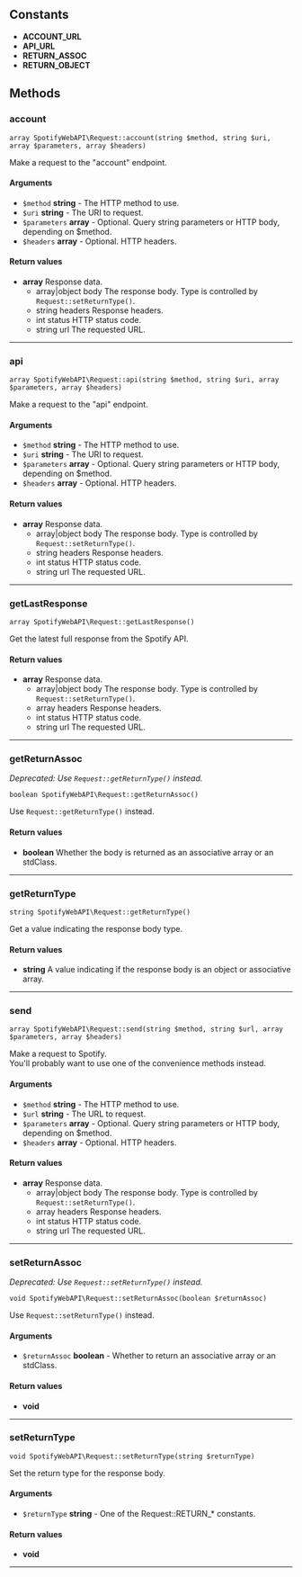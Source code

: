 ## Constants

* **ACCOUNT_URL**
* **API_URL**
* **RETURN_ASSOC**
* **RETURN_OBJECT**

## Methods

### account


    array SpotifyWebAPI\Request::account(string $method, string $uri, array $parameters, array $headers)

Make a request to the "account" endpoint.

#### Arguments
* `$method` **string** - The HTTP method to use.
* `$uri` **string** - The URI to request.
* `$parameters` **array** - Optional. Query string parameters or HTTP body, depending on $method.
* `$headers` **array** - Optional. HTTP headers.


#### Return values
* **array** Response data.
    * array\|object body The response body. Type is controlled by `Request::setReturnType()`.
    * string headers Response headers.
    * int status HTTP status code.
    * string url The requested URL.


---


### api


    array SpotifyWebAPI\Request::api(string $method, string $uri, array $parameters, array $headers)

Make a request to the "api" endpoint.

#### Arguments
* `$method` **string** - The HTTP method to use.
* `$uri` **string** - The URI to request.
* `$parameters` **array** - Optional. Query string parameters or HTTP body, depending on $method.
* `$headers` **array** - Optional. HTTP headers.


#### Return values
* **array** Response data.
    * array\|object body The response body. Type is controlled by `Request::setReturnType()`.
    * string headers Response headers.
    * int status HTTP status code.
    * string url The requested URL.


---


### getLastResponse


    array SpotifyWebAPI\Request::getLastResponse()

Get the latest full response from the Spotify API.


#### Return values
* **array** Response data.
    * array\|object body The response body. Type is controlled by `Request::setReturnType()`.
    * array headers Response headers.
    * int status HTTP status code.
    * string url The requested URL.


---


### getReturnAssoc

_Deprecated: Use `Request::getReturnType()` instead._

    boolean SpotifyWebAPI\Request::getReturnAssoc()

Use `Request::getReturnType()` instead.


#### Return values
* **boolean** Whether the body is returned as an associative array or an stdClass.


---


### getReturnType


    string SpotifyWebAPI\Request::getReturnType()

Get a value indicating the response body type.


#### Return values
* **string** A value indicating if the response body is an object or associative array.


---


### send


    array SpotifyWebAPI\Request::send(string $method, string $url, array $parameters, array $headers)

Make a request to Spotify.<br>
You'll probably want to use one of the convenience methods instead.

#### Arguments
* `$method` **string** - The HTTP method to use.
* `$url` **string** - The URL to request.
* `$parameters` **array** - Optional. Query string parameters or HTTP body, depending on $method.
* `$headers` **array** - Optional. HTTP headers.


#### Return values
* **array** Response data.
    * array\|object body The response body. Type is controlled by `Request::setReturnType()`.
    * array headers Response headers.
    * int status HTTP status code.
    * string url The requested URL.


---


### setReturnAssoc

_Deprecated: Use `Request::setReturnType()` instead._

    void SpotifyWebAPI\Request::setReturnAssoc(boolean $returnAssoc)

Use `Request::setReturnType()` instead.

#### Arguments
* `$returnAssoc` **boolean** - Whether to return an associative array or an stdClass.


#### Return values
* **void** 


---


### setReturnType


    void SpotifyWebAPI\Request::setReturnType(string $returnType)

Set the return type for the response body.

#### Arguments
* `$returnType` **string** - One of the Request::RETURN_* constants.


#### Return values
* **void** 


---

